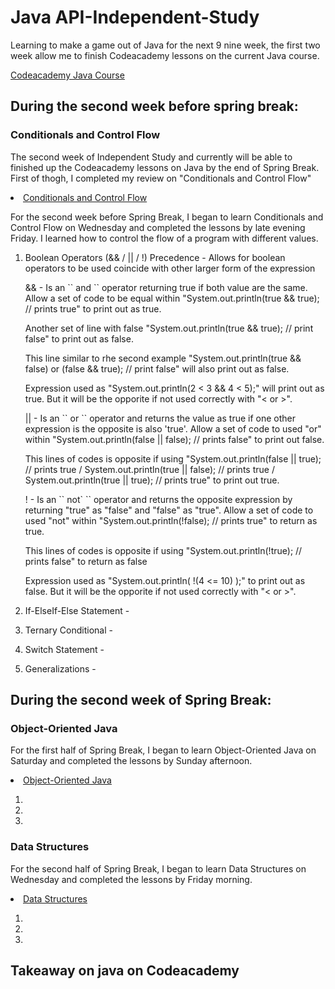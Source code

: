 <h1>Java API-Independent-Study</h1>
<p>Learning to make a game out of Java for the next 9 nine week, the first two week allow me to finish Codeacademy lessons on the current Java course.</p>
<a href = "https://www.codecademy.com/learn/learn-java">Codeacademy Java Course</a><br>


<h2>During the second week before spring break:</h2>

<h3>Conditionals and Control Flow</h3>
<p>The second week of Independent Study and currently will be able to finished up the Codeacademy lessons on Java by the end of Spring Break. First of thogh, I completed my review on "Conditionals and Control Flow"</p>

<li><a href = "https://www.codecademy.com/courses/learn-java/lessons/conditionals-control-flow/exercises/decisions?action=resume_content_item">Conditionals and Control Flow</a><br></li>

<p>For the second week before Spring Break, I began to learn Conditionals and Control Flow on Wednesday and completed the lessons by late evening Friday. I learned how to control the flow of a program with different values. </p>


<ol>

<li>Boolean Operators (&& / || / !) Precedence - Allows for boolean operators to be used coincide with other larger form of the expression</li>

<p>&& - Is an `` and `` operator returning true if both value are the same. Allow a set of code to be equal within "System.out.println(true && true); // prints true" to print out as true.</p> 

<p> Another set of line with false "System.out.println(true && true); // print false" to print out as false. </p>

<p>This line similar to rhe second example "System.out.println(true && false) or (false && true); // print false" will also print out as false.</p> 

<p>Expression used as "System.out.println(2 < 3 && 4 < 5);" will print out as true. But it will be the opporite if not used correctly with "< or >".</p>

<p>|| - Is an `` or `` operator and returns the value as true if one other expression is the opposite is also 'true'. Allow a set of code to used "or" within "System.out.println(false || false); // prints false" to print out false.</p>

<p>This lines of codes is opposite if using "System.out.println(false || true); // prints true / System.out.println(true || false); // prints true / System.out.println(true || true); // prints true" to print out true.</p>

<p>! - Is an `` not` `` operator and returns the opposite expression by returning "true" as "false" and "false" as "true". Allow a set of code to used "not" within "System.out.println(!false); // prints true" to return as true.</p>

<p>This lines of codes is opposite if using "System.out.println(!true); // prints false" to return as false</p>

<p>Expression used as "System.out.println( !(4 <= 10) );" to print out as false. But it will be the opporite if not used correctly with "< or >".</p>

<li>If-ElseIf-Else Statement - </li>
<p></p>

<li>Ternary Conditional - </li>
<p></p>

<li>Switch Statement - </li>
<p></p>

<li>Generalizations - </li>
<p></p>

</ol>


<h2>During the second week of Spring Break:</h2>

<h3>Object-Oriented Java</h3>
<p>For the first half of Spring Break, I began to learn Object-Oriented Java on Saturday and completed the lessons by Sunday afternoon.</p>

<li><a href = "https://www.codecademy.com/courses/learn-java/lessons/object-oriented-programming/exercises/object-oriented-overview?action=resume_content_item">Object-Oriented Java</a><br></li>

<p></p>


<ol>

<li></li>

<li></li>

<li></li>

</ol>


<h3>Data Structures</h3>
<p>For the second half of Spring Break, I began to learn Data Structures on Wednesday and completed the lessons by Friday morning.</p>

<li><a href = "https://www.codecademy.com/courses/learn-java/lessons/data-structures/exercises/data-structures?action=resume_content_item">Data Structures</a><br></li>

<p></p>


<ol>


<li></li>

<li></li>

<li></li>

</ol>



<h2>Takeaway on java on Codeacademy</h2>
<p></p>